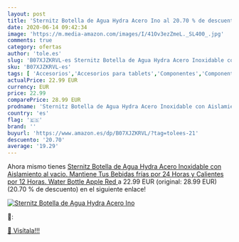 ```yaml
---
layout: post
title: 'Sternitz Botella de Agua Hydra Acero Ino al 20.70 % de descuento'
date: 2020-06-14 09:42:34
image: 'https://m.media-amazon.com/images/I/41Ov3ezZmeL._SL400_.jpg'
comments: true
category: ofertas
author: 'tole.es'
slug: 'B07XJZKRVL-es Sternitz Botella de Agua Hydra Acero Inoxidable con...'
sku: 'B07XJZKRVL-es'
tags: [ 'Accesorios','Accesorios para tablets','Componentes','Componentes y piezas para portátiles','Informática','Teclados de repuesto para portátiles y netbooks','Teclados para tablets','apple', ]
actualPrice: 22.99 EUR
currency: EUR
price: 22.99
comparePrice: 28.99 EUR
prodname: 'Sternitz Botella de Agua Hydra Acero Inoxidable con Aislamiento al vacio. Mantiene Tus Bebidas frías por 24 Horas y Calientes por 12 Horas. Water Bottle  Apple Red '
country: 'es'
flag: '🇪🇸'
brand: ''
buyurl: 'https://www.amazon.es/dp/B07XJZKRVL/?tag=tolees-21'
descuento: '20.70'
average: '19.29'
---
```


Ahora mismo tienes [Sternitz Botella de Agua Hydra Acero Inoxidable con Aislamiento al vacio. Mantiene Tus Bebidas frías por 24 Horas y Calientes por 12 Horas. Water Bottle  Apple Red ](https://www.amazon.es/dp/B07XJZKRVL/?tag=tolees-21) a 22.99 EUR (original: 28.99 EUR) (20.70 %  de descuento) en el siguiente enlace!

[![Sternitz Botella de Agua Hydra Acero Ino](https://m.media-amazon.com/images/I/41Ov3ezZmeL._SL400_.jpg)](https://www.amazon.es/dp/B07XJZKRVL/?tag=tolees-21)

🔎:


[🛒 Visítala!!!](https://www.amazon.es/dp/B07XJZKRVL/?tag=tolees-21)
